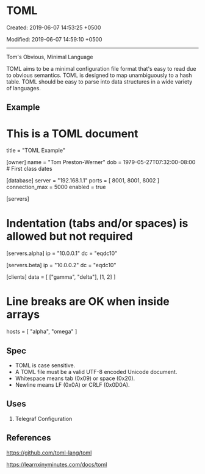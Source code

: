 # TOML

Created: 2019-06-07 14:53:25 +0500

Modified: 2019-06-07 14:59:10 +0500

---

Tom's Obvious, Minimal Language

TOML aims to be a minimal configuration file format that's easy to read due to obvious semantics. TOML is designed to map unambiguously to a hash table. TOML should be easy to parse into data structures in a wide variety of languages.

## Example

# This is a TOML document

title = "TOML Example"

[owner]
name = "Tom Preston-Werner"
dob = 1979-05-27T07:32:00-08:00 # First class dates

[database]
server = "192.168.1.1"
ports = [ 8001, 8001, 8002 ]
connection_max = 5000
enabled = true

[servers]

# Indentation (tabs and/or spaces) is allowed but not required

[servers.alpha]
ip = "10.0.0.1"
dc = "eqdc10"

[servers.beta]
ip = "10.0.0.2"
dc = "eqdc10"

[clients]
data = [ ["gamma", "delta"], [1, 2] ]

# Line breaks are OK when inside arrays

hosts = [
"alpha",
"omega"
]

## Spec

- TOML is case sensitive.
- A TOML file must be a valid UTF-8 encoded Unicode document.
- Whitespace means tab (0x09) or space (0x20).
- Newline means LF (0x0A) or CRLF (0x0D0A).

## Uses

1. Telegraf Configuration

## References

<https://github.com/toml-lang/toml>

<https://learnxinyminutes.com/docs/toml>
